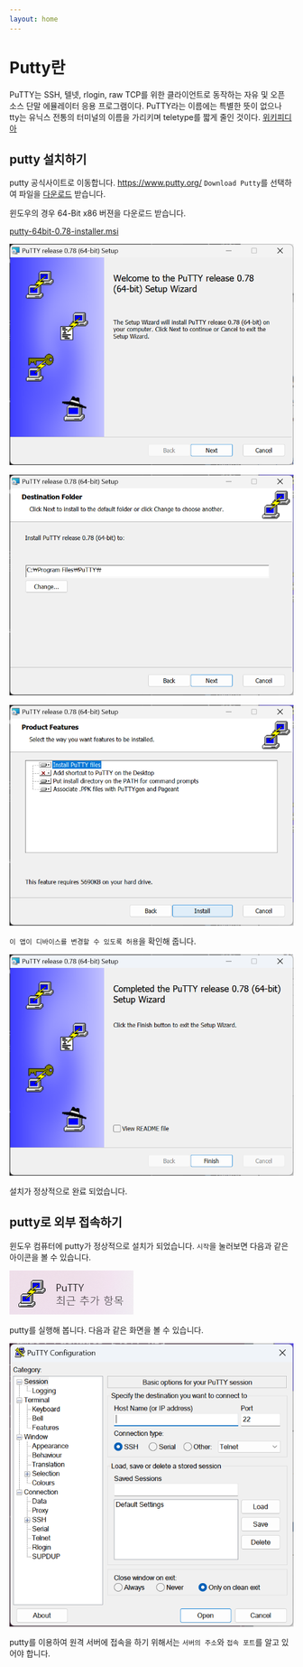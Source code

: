 ```yaml
---
layout: home
---
```


# Putty란
PuTTY는 SSH, 텔넷, rlogin, raw TCP를 위한 클라이언트로 동작하는 자유 및 오픈 소스 단말 에뮬레이터 응용 프로그램이다. PuTTY라는 이름에는 특별한 뜻이 없으나 tty는 유닉스 전통의 터미널의 이름을 가리키며 teletype를 짧게 줄인 것이다. [위키피디아](https://ko.wikipedia.org/wiki/PuTTY)


## putty 설치하기
putty 공식사이트로 이동합니다. https://www.putty.org/
`Download Putty`를 선택하여 파일을 [다운로드](https://www.chiark.greenend.org.uk/~sgtatham/putty/latest.html) 받습니다.

윈도우의 경우 64-Bit x86 버젼을 다운로드 받습니다.  

[putty-64bit-0.78-installer.msi](https://the.earth.li/~sgtatham/putty/latest/w64/putty-64bit-0.78-installer.msi)



![image-20230223012708498](./img/image-20230223012708498.png)



![image-20230223012729620](./img/image-20230223012729620.png)



![image-20230223012744971](./img/image-20230223012744971.png)



`이 앱이 디바이스를 변경할 수 있도록 허용`을 확인해 줍니다.



![image-20230223012840043](./img/image-20230223012840043.png)



설치가 정상적으로 완료 되었습니다.



## putty로 외부 접속하기

윈도우 컴퓨터에 putty가 정상적으로 설치가 되었습니다. `시작`을 눌러보면 다음과 같은 아이콘을 볼 수 있습니다.

![image-20230223012931415](./img/image-20230223012931415.png)

putty를 실행해 봅니다. 다음과 같은 화면을 볼 수 있습니다.

![image-20230223013031892](./img/image-20230223013031892.png)



putty를 이용하여 원격 서버에 접속을 하기 위해서는 `서버의 주소`와 `접속 포트`를 알고 있어야 합니다.

